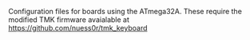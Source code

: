 Configuration files for boards using the ATmega32A. These require the modified TMK firmware avaialable at https://github.com/nuess0r/tmk_keyboard